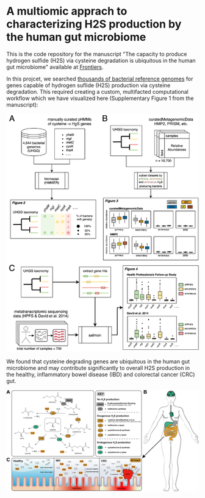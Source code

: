# A multiomic apprach to characterizing H2S production by the human gut microbiome

This is the code repository for the manuscript "The capacity to produce hydrogen sulfide (H2S) via cysteine degradation is ubiquitous in the human gut microbiome" available at [Frontiers](https://www.frontiersin.org/articles/10.3389/fmicb.2021.705583/abstract).

In this projcet, we searched [thousands of bacterial reference genomes](https://www.nature.com/articles/s41587-020-0603-3) for genes capable of hydrogen suflide (H2S) production via cysteine degradation. This required creating a custom, multifacted computational workflow which we have visualized here (Supplementary Figure 1 from the manuscript):
  
![Computational Workflow](/images/computational_workflow_v2.jpg)

We found that cysteine degrading genes are ubiquitous in the human gut microbiome and may contribute significantly to overall H2S production in the healthy, inflammatory bowel disease (IBD) and colorectal cancer (CRC) gut. 

![Cysteine Degradation in the human gut](/images/figure1_v3.png)
